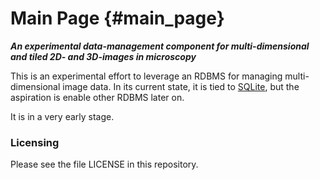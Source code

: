 # Main Page              {#main_page}

***An experimental data-management component for multi-dimensional and tiled 2D- and 3D-images in microscopy***

This is an experimental effort to leverage an RDBMS for managing multi-dimensional image data. 
In its current state, it is tied to [SQLite](https://www.sqlite.org/index.html), but the aspiration is enable other RDBMS later on.

It is in a very early stage.

### Licensing

Please see the file LICENSE in this repository.
